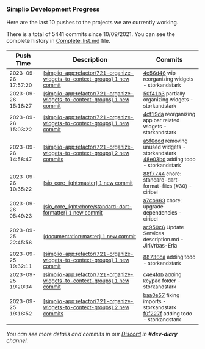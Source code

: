 
### Simplio Development Progress

Here are the last 10 pushes to the projects we are currently working.

There is a total of 5441 commits since 10/09/2021. You can see the complete history in
 [Complete_list.md](Complete_list.md) file.

| Push Time | Description | Commits |
| --- | --- | --- |
| <sub>2023-09-26 17:57:20</sub> | <sub>[[simplio-app:refactor/721-organize-widgets-to-context-groups] 1 new commit](https://github.com/SimplioOfficial/simplio-app/commit/4e56d461713c9604fc371615f1dad3b097bda2c0)</sub> | <sub>[4e56d46](https://github.com/SimplioOfficial/simplio-app/commit/4e56d461713c9604fc371615f1dad3b097bda2c0) wip reorganizing widgets - storkandstark</sub> |
| <sub>2023-09-26 15:18:27</sub> | <sub>[[simplio-app:refactor/721-organize-widgets-to-context-groups] 1 new commit](https://github.com/SimplioOfficial/simplio-app/commit/50f41b30d5798b77570f42bf21bf3ebb682bfb2e)</sub> | <sub>[50f41b3](https://github.com/SimplioOfficial/simplio-app/commit/50f41b30d5798b77570f42bf21bf3ebb682bfb2e) partially organizing widgets - storkandstark</sub> |
| <sub>2023-09-26 15:03:22</sub> | <sub>[[simplio-app:refactor/721-organize-widgets-to-context-groups] 1 new commit](https://github.com/SimplioOfficial/simplio-app/commit/4cf19daea2e29300e3a30fe5637b93529a17f85b)</sub> | <sub>[4cf19da](https://github.com/SimplioOfficial/simplio-app/commit/4cf19daea2e29300e3a30fe5637b93529a17f85b) reorganizing app bar related widgets - storkandstark</sub> |
| <sub>2023-09-26 14:58:47</sub> | <sub>[[simplio-app:refactor/721-organize-widgets-to-context-groups] 2 new commits](https://github.com/SimplioOfficial/simplio-app/compare/88736caf1721...48e03bd6248f)</sub> | <sub>[a5f6ddd](https://github.com/SimplioOfficial/simplio-app/commit/a5f6ddd01cffd8453b1478f4bd26c3c98c4d9700) removing unused widgets - storkandstark<br>[48e03bd](https://github.com/SimplioOfficial/simplio-app/commit/48e03bd6248fb08f9dc88d8b530a13b970f302d4) adding todo - storkandstark</sub> |
| <sub>2023-09-26 10:35:22</sub> | <sub>[[sio_core_light:master] 1 new commit](https://github.com/SimplioOfficial/sio_core_light/commit/88f77449e230004433acd538d1b1ea3e688c0a8f)</sub> | <sub>[88f7744](https://github.com/SimplioOfficial/sio_core_light/commit/88f77449e230004433acd538d1b1ea3e688c0a8f) chore: standard-dart-format-files (#30) - ciripel</sub> |
| <sub>2023-09-26 05:49:23</sub> | <sub>[[sio_core_light:chore/standard-dart-formatter] 1 new commit](https://github.com/SimplioOfficial/sio_core_light/commit/a7cb663dd530019f9fd650e1e17d82c5ec760a0b)</sub> | <sub>[a7cb663](https://github.com/SimplioOfficial/sio_core_light/commit/a7cb663dd530019f9fd650e1e17d82c5ec760a0b) chore: upgrade dependencies - ciripel</sub> |
| <sub>2023-09-25 22:45:56</sub> | <sub>[[documentation:master] 1 new commit](https://github.com/SimplioOfficial/documentation/commit/ac950c6b12161e0cf6bc8b5acd5219b51caf86d8)</sub> | <sub>[ac950c6](https://github.com/SimplioOfficial/documentation/commit/ac950c6b12161e0cf6bc8b5acd5219b51caf86d8) Update Services description.md - JiriVrbas-Eria</sub> |
| <sub>2023-09-25 19:32:11</sub> | <sub>[[simplio-app:refactor/721-organize-widgets-to-context-groups] 1 new commit](https://github.com/SimplioOfficial/simplio-app/commit/88736caf1721591271932519c78482b766b10fd4)</sub> | <sub>[88736ca](https://github.com/SimplioOfficial/simplio-app/commit/88736caf1721591271932519c78482b766b10fd4) adding todo - storkandstark</sub> |
| <sub>2023-09-25 19:20:34</sub> | <sub>[[simplio-app:refactor/721-organize-widgets-to-context-groups] 1 new commit](https://github.com/SimplioOfficial/simplio-app/commit/c4e4fdbbcf32607559f70e3f1f8954194d921948)</sub> | <sub>[c4e4fdb](https://github.com/SimplioOfficial/simplio-app/commit/c4e4fdbbcf32607559f70e3f1f8954194d921948) adding keypad folder - storkandstark</sub> |
| <sub>2023-09-25 19:16:52</sub> | <sub>[[simplio-app:refactor/721-organize-widgets-to-context-groups] 2 new commits](https://github.com/SimplioOfficial/simplio-app/compare/f0e402b08c14...f0f227f64a33)</sub> | <sub>[baa0e57](https://github.com/SimplioOfficial/simplio-app/commit/baa0e57b1e0cd936d17d7524bfe84ce280e06df5) fixing imports - storkandstark<br>[f0f227f](https://github.com/SimplioOfficial/simplio-app/commit/f0f227f64a33a1cb92609af3d644bdff6af1c736) adding todo - storkandstark</sub> |

_You can see more details and commits in our [Discord](https://discord.gg/aKhjuwZmdP) in **#dev-diary** channel._
